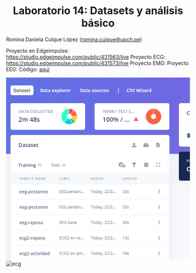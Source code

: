 <div align="center">
<h1>Laboratorio 14: Datasets y análisis básico </h1>
</div>

Romina Daniela Culque López (romina.culque@upch.pe)

Proyecto en Edgeimpulse: https://studio.edgeimpulse.com/public/431563/live
Proyecto ECG: https://studio.edgeimpulse.com/public/431573/live
Proyecto EMG:
Proyecto EEG: 
Código: [aquí](https://github.com/angiet04/Intro_se-ales06/blob/main/ISB/Laboratorios/Laboratorio_14/Romina/edgeimpulse_subir_senales.ipynb)

![captura](https://github.com/angiet04/Intro_se-ales06/blob/main/ISB/Laboratorios/Laboratorio_14/Romina/lab14_captura.png)
![ecg](https://github.com/angiet04/Intro_se-ales06/assets/89653710/b58cc916-cce0-4939-a031-e9ed4a0d71a8)
